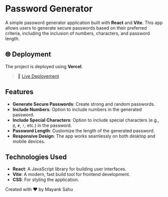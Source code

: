 # Password Generator

A simple password generator application built with **React** and **Vite**. This app allows users to generate secure passwords based on their preferred criteria, including the inclusion of numbers, characters, and password length.

## 🌐 Deployment

The project is deployed using **Vercel**.

> 🔗 [Live Deployement](https://password-genarator-git-main-mayank2617s-projects.vercel.app/)


## Features

- **Generate Secure Passwords**: Create strong and random passwords.
- **Include Numbers**: Option to include numbers in the generated password.
- **Include Special Characters**: Option to include special characters (e.g., `@`, `#`, `!`, etc.) in the password.
- **Password Length**: Customize the length of the generated password.
- **Responsive Design**: The app works seamlessly on both desktop and mobile devices.

## Technologies Used

- **React**: A JavaScript library for building user interfaces.
- **Vite**: A modern, fast build tool for frontend development.
- **CSS**: For styling the application.


Created with ❤️ by Mayank Sahu
